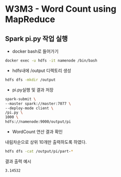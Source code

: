 # W3M3 - Word Count using MapReduce

## Spark pi.py 작업 실행

- docker bash로 들어가기

```bash
docker exec -u hdfs -it namenode /bin/bash
```

- hdfs내에 /output 디렉토리 생성

```bash
hdfs dfs -mkdir /output
```

- pi.py실행 및 결과 저장

```bash
spark-submit \
--master spark://master:7077 \
--deploy-mode client \
/pi.py \
1000 \
hdfs://namenode:9000/output/pi
```

- WordCount 연산 결과 확인

내림차순으로 상위 10개만 출력하도록 하였다.

```bash
hdfs dfs -cat /output/pi/part-*
```

결과 출력 예시

```bash
3.14532
```